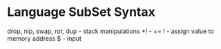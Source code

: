 # Language SubSet Syntax 

drop, nip, swap, rot, dup - stack manipulations 
+! - += 
! - assign value to memory address 
$ - input

